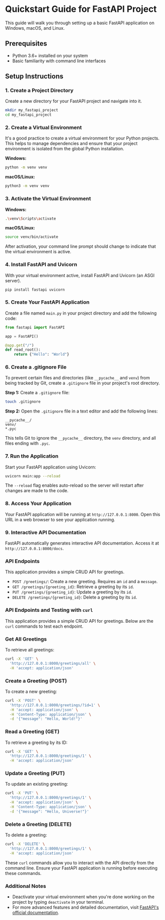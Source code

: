 # Quickstart Guide for FastAPI Project

This guide will walk you through setting up a basic FastAPI application on Windows, macOS, and Linux.

## Prerequisites

- Python 3.6+ installed on your system
- Basic familiarity with command line interfaces

## Setup Instructions

### 1. **Create a Project Directory**

Create a new directory for your FastAPI project and navigate into it.

```bash
mkdir my_fastapi_project
cd my_fastapi_project
```

### 2. **Create a Virtual Environment**

It's a good practice to create a virtual environment for your Python projects. This helps to manage dependencies and ensure that your project environment is isolated from the global Python installation.

**Windows:**

```bash
python -m venv venv
```

**macOS/Linux:**

```bash
python3 -m venv venv
```

### 3. **Activate the Virtual Environment**

**Windows:**

```bash
.\venv\Scripts\activate
```

**macOS/Linux:**

```bash
source venv/bin/activate
```

After activation, your command line prompt should change to indicate that the virtual environment is active.

### 4. **Install FastAPI and Uvicorn**

With your virtual environment active, install FastAPI and Uvicorn (an ASGI server).

```bash
pip install fastapi uvicorn
```

### 5. **Create Your FastAPI Application**

Create a file named `main.py` in your project directory and add the following code:

```python
from fastapi import FastAPI

app = FastAPI()

@app.get("/")
def read_root():
    return {"Hello": "World"}
```

### 6. **Create a .gitignore File**

To prevent certain files and directories (like `__pycache__` and `venv`) from being tracked by Git, create a `.gitignore` file in your project's root directory.

**Step 1:** Create a `.gitignore` file:

```bash
touch .gitignore
```

**Step 2:** Open the `.gitignore` file in a text editor and add the following lines:

```
__pycache__/
venv/
*.pyc
```

This tells Git to ignore the `__pycache__` directory, the `venv` directory, and all files ending with `.pyc`.

### 7. **Run the Application**

Start your FastAPI application using Uvicorn:

```bash
uvicorn main:app --reload
```

The `--reload` flag enables auto-reload so the server will restart after changes are made to the code.

### 8. **Access Your Application**

Your FastAPI application will be running at `http://127.0.0.1:8000`. Open this URL in a web browser to see your application running.

### 9. **Interactive API Documentation**

FastAPI automatically generates interactive API documentation. Access it at `http://127.0.0.1:8000/docs`.

### API Endpoints

This application provides a simple CRUD API for greetings.

- `POST /greetings/`: Create a new greeting. Requires an `id` and a `message`.
- `GET /greetings/{greeting_id}`: Retrieve a greeting by its `id`.
- `PUT /greetings/{greeting_id}`: Update a greeting by its `id`.
- `DELETE /greetings/{greeting_id}`: Delete a greeting by its `id`.

### API Endpoints and Testing with `curl`

This application provides a simple CRUD API for greetings. Below are the `curl` commands to test each endpoint.

### Get All Greetings

To retrieve all greetings:

```bash
curl -X 'GET' \
  'http://127.0.0.1:8000/greetings/all' \
  -H 'accept: application/json'
```

### Create a Greeting (POST)

To create a new greeting:

```bash
curl -X 'POST' \
  'http://127.0.0.1:8000/greetings/?id=1' \
  -H 'accept: application/json' \
  -H 'Content-Type: application/json' \
  -d '{"message": "Hello, World!"}'
```

### Read a Greeting (GET)

To retrieve a greeting by its ID:

```bash
curl -X 'GET' \
  'http://127.0.0.1:8000/greetings/1' \
  -H 'accept: application/json'
```

### Update a Greeting (PUT)

To update an existing greeting:

```bash
curl -X 'PUT' \
  'http://127.0.0.1:8000/greetings/1' \
  -H 'accept: application/json' \
  -H 'Content-Type: application/json' \
  -d '{"message": "Hello, Universe!"}'
```

### Delete a Greeting (DELETE)

To delete a greeting:

```bash
curl -X 'DELETE' \
  'http://127.0.0.1:8000/greetings/1' \
  -H 'accept: application/json'
```

These `curl` commands allow you to interact with the API directly from the command line. Ensure your FastAPI application is running before executing these commands.

### Additional Notes

- Deactivate your virtual environment when you're done working on the project by typing `deactivate` in your terminal.
- For more advanced features and detailed documentation, visit [FastAPI's official documentation](https://fastapi.tiangolo.com/).
